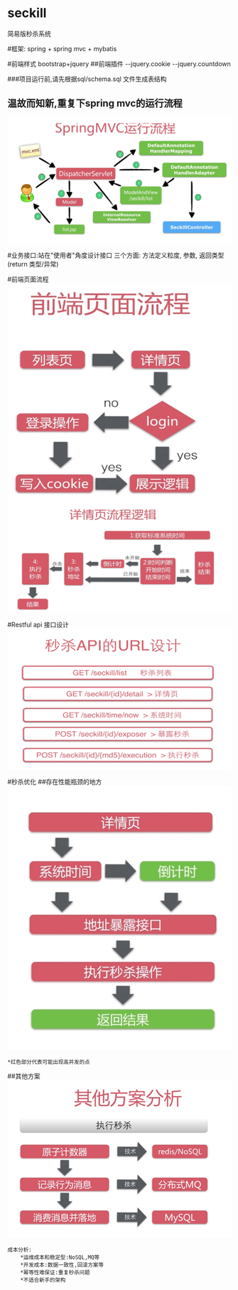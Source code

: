 # seckill
简易版秒杀系统

#框架:
 spring + spring mvc + mybatis

#前端样式
 bootstrap+jquery
##前端插件
    --jquery.cookie
    --jquery.countdown
 

###项目运行前,请先根据sql/schema.sql 文件生成表结构

## 温故而知新,重复下spring mvc的运行流程
![image](https://raw.githubusercontent.com/fimi2008/seckill/master/images-folder/springmvc.png)
 
#业务接口:站在"使用者"角度设计接口
    三个方面:
     方法定义粒度,
     参数,
     返回类型(return 类型/异常)
  
#前端页面流程
![image](https://raw.githubusercontent.com/fimi2008/seckill/master/images-folder/lc.png)
![image](https://raw.githubusercontent.com/fimi2008/seckill/master/images-folder/lc2.png)

#Restful api 接口设计
![image](https://raw.githubusercontent.com/fimi2008/seckill/master/images-folder/restful.png)

#秒杀优化
##存在性能瓶颈的地方
![image](https://raw.githubusercontent.com/fimi2008/seckill/master/images-folder/problem.png)

    *红色部分代表可能出现高并发的点
  
##其他方案
![image](https://raw.githubusercontent.com/fimi2008/seckill/master/images-folder/other.png)

    成本分析:
        *运维成本和稳定型:NoSQL,MQ等
        *开发成本:数据一致性,回滚方案等
        *幂等性难保证:重复秒杀问题
        *不适合新手的架构